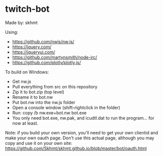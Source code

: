 # twitch-bot

Made by: skhmt

Using:
* https://github.com/nwjs/nw.js/
* https://jquery.com/
* https://jqueryui.com/
* https://github.com/martynsmith/node-irc/
* https://github.com/plotly/plotly.js/


To build on Windows:
* Get nw.js
* Pull everything from src on this repository
* Zip it to bot.zip (top level)
* Rename it to bot.nw
* Put bot.nw into the nw.js folder
* Open a console window (shift-rightclick in the folder)
* Run: copy /b nw.exe+bot.nw bot.exe
* You only need bot.exe, nw.pak, and icudtl.dat to run the program... for now at least.

Note: if you build your own version, you'll need to get your own clientid and make your own oauth page. Don't use this actual page, although you may copy and use it on your own site: https://github.com/Skhmt/skhmt.github.io/blob/master/bot/oauth.html
